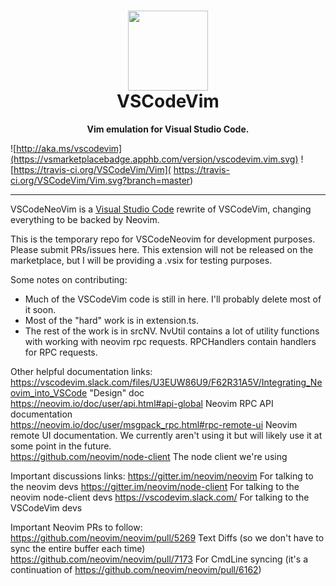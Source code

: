 <h1 align="center"><img src="https://raw.githubusercontent.com/VSCodeVim/Vim/master/images/icon.png" height="128"><br>VSCodeVim</h1>
<p align="center"><strong>Vim emulation for Visual Studio Code.</strong></p>

![http://aka.ms/vscodevim](https://vsmarketplacebadge.apphb.com/version/vscodevim.vim.svg)
![https://travis-ci.org/VSCodeVim/Vim]( https://travis-ci.org/VSCodeVim/Vim.svg?branch=master)


<hr>

VSCodeNeoVim is a [Visual Studio Code](https://code.visualstudio.com/) rewrite of VSCodeVim, changing everything to be backed by Neovim.

This is the temporary repo for VSCodeNeovim for development purposes. Please submit PRs/issues here. This extension will not be released on the marketplace, but I will be providing a .vsix for testing purposes.

Some notes on contributing:
* Much of the VSCodeVim code is still in here. I'll probably delete most of it soon.
* Most of the "hard" work is in extension.ts.
* The rest of the work is in srcNV. NvUtil contains a lot of utility functions with working with neovim rpc requests. RPCHandlers contain handlers for RPC requests.

Other helpful documentation links:
https://vscodevim.slack.com/files/U3EUW86U9/F62R31A5V/Integrating_Neovim_into_VSCode "Design" doc  
https://neovim.io/doc/user/api.html#api-global Neovim RPC API documentation  
https://neovim.io/doc/user/msgpack_rpc.html#rpc-remote-ui Neovim remote UI documentation. We currently aren't using it but will likely use it at some point in the future.   
https://github.com/neovim/node-client The node client we're using  

Important discussions links: 
https://gitter.im/neovim/neovim For talking to the neovim devs
https://gitter.im/neovim/node-client For talking to the neovim node-client devs
https://vscodevim.slack.com/ For talking to the VSCodeVim devs

Important Neovim PRs to follow:  
https://github.com/neovim/neovim/pull/5269 Text Diffs (so we don't have to sync the entire buffer each time)  
https://github.com/neovim/neovim/pull/7173 For CmdLine syncing (it's a continuation of https://github.com/neovim/neovim/pull/6162)  



